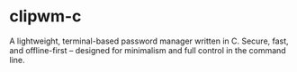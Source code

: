 # clipwm-c
A lightweight, terminal-based password manager written in C. Secure, fast, and offline-first – designed for minimalism and full control in the command line.
